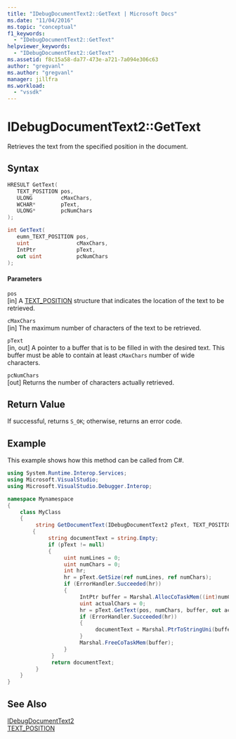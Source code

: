 ```yaml
---
title: "IDebugDocumentText2::GetText | Microsoft Docs"
ms.date: "11/04/2016"
ms.topic: "conceptual"
f1_keywords:
  - "IDebugDocumentText2::GetText"
helpviewer_keywords:
  - "IDebugDocumentText2::GetText"
ms.assetid: f8c15a58-da77-473e-a721-7a094e306c63
author: "gregvanl"
ms.author: "gregvanl"
manager: jillfra
ms.workload:
  - "vssdk"
---
```

# IDebugDocumentText2::GetText
Retrieves the text from the specified position in the document.

## Syntax

```cpp
HRESULT GetText(
   TEXT_POSITION pos,
   ULONG         cMaxChars,
   WCHAR*        pText,
   ULONG*        pcNumChars
);
```

```csharp
int GetText(
   eumn_TEXT_POSITION pos,
   uint               cMaxChars,
   IntPtr             pText,
   out uint           pcNumChars
);
```

#### Parameters
`pos`  
[in] A [TEXT_POSITION](../../../extensibility/debugger/reference/text-position.md) structure that indicates the location of the text to be retrieved.

`cMaxChars`  
[in] The maximum number of characters of the text to be retrieved.

`pText`  
[in, out] A pointer to a buffer that is to be filled in with the desired text. This buffer must be able to contain at least `cMaxChars` number of wide characters.

`pcNumChars`  
[out] Returns the number of characters actually retrieved.

## Return Value
If successful, returns `S_OK`; otherwise, returns an error code.

## Example
This example shows how this method can be called from C#.

```csharp
using System.Runtime.Interop.Services;
using Microsoft.VisualStudio;
using Microsoft.VisualStudio.Debugger.Interop;

namespace Mynamespace
{
    class MyClass
    {
         string GetDocumentText(IDebugDocumentText2 pText, TEXT_POSITION pos)
        {
             string documentText = string.Empty;
             if (pText != null)
             {
                  uint numLines = 0;
                  uint numChars = 0;
                  int hr;
                  hr = pText.GetSize(ref numLines, ref numChars);
                  if (ErrorHandler.Succeeded(hr))
                  {
                       IntPtr buffer = Marshal.AllocCoTaskMem((int)numChars * sizeof(char));
                       uint actualChars = 0;
                       hr = pText.GetText(pos, numChars, buffer, out actualChars);
                       if (ErrorHandler.Succeeded(hr))
                       {
                            documentText = Marshal.PtrToStringUni(buffer, (int)actualChars);
                       }
                       Marshal.FreeCoTaskMem(buffer);
                  }
              }
              return documentText;
         }
    }
}
```

## See Also
[IDebugDocumentText2](../../../extensibility/debugger/reference/idebugdocumenttext2.md)  
[TEXT_POSITION](../../../extensibility/debugger/reference/text-position.md)
